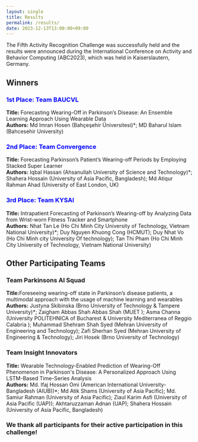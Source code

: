 ```yaml
---
layout: single
title: Results
permalink: /results/
date: 2023-12-13T13:00:00+09:00
---
```

 
The Fifth Activity Recognition Challenge was successfully held and the results were announced during the International Conference on Activity and Behavior Computing (ABC2023), which was held in Kaiserslautern, Germany.


<h2>Winners</h2>
<h3><b><span style="color:blue"> 1st Place: Team BAUCVL </span></b></h3>
<div><b>Title:</b> Forecasting Wearing-Off in Parkinson’s Disease: An Ensemble Learning Approach Using Wearable Data </div>
<div><b>Authors:</b> Md Imran Hosen (Bahçeşehir Üniversitesi)*; MD Baharul Islam (Bahcesehir University)</div>

<h3><b><span style="color:blue"> 2nd Place: Team Convergence </span></b></h3>
<div><b>Title:</b> Forecasting Parkinson’s Patient’s Wearing-off Periods by Employing Stacked Super Learner </div>
<div><b>Authors:</b> Iqbal Hassan (Ahsanullah University of Science and Technology)*; Shahera Hossain (University of Asia Pacific, Bangladesh); Md Atiqur Rahman Ahad (University of East London, UK) </div>

<h3><b><span style="color:blue"> 3rd Place: Team KYSAI </span></b></h3>
<div><b>Title:</b> Intrapatient Forecasting of Parkinson’s Wearing-off by Analyzing Data from Wrist-worn Fitness Tracker and Smartphone </div>
<div><b>Authors:</b> Nhat Tan Le (Ho Chi Minh City University of Technology, Vietnam National University)*; Duy Nguyen Khuong Cong (HCMUT); Duy Nhat Vo (Ho Chi Minh city University Of technology); Tan Thi Pham (Ho Chi Minh City University of Technology, Vietnam National University) </div>



<h2>Other Participating Teams</h2> 
<h3><b>Team Parkinsons AI Squad </b></h3>
<div><b>Title:</b>Foreseeing wearing-off state in Parkinson’s disease patients, a multimodal approach with the usage of machine learning and wearables </div>
<div><b>Authors:</b> Justyna Skibinska (Brno University of Technology & Tampere University)*; Zaigham Abbas Shah Abbas Shah (MUET ); Asma Channa (University POLITEHNICA of Bucharest & University Mediterranea of Reggio Calabria ); Muhammad Shehram Shah Syed (Mehran University of Engineering and Technology); Zafi Sherhan Syed (Mehran University of Engineering & Technology); Jiri Hosek (Brno University of Technology) </div>

<p></p>

<h3><b> Team Insight Innovators </b></h3>
<div><b>Title:</b> Wearable Technology-Enabled Prediction of Wearing-Off Phenomenon in Parkinson's Disease: A Personalized Approach Using LSTM-Based Time-Series Analysis</div>
<div><b>Authors:</b>  Md. Ifaj Hossan Omi (American International University-Bangladesh (AIUB))*; Md Atik Shams (University of Asia Pacific); Md. Samiur Rahman (University of Asia Pacific); Ziaul Karim Asfi (University of Asia Pacific (UAP)); Akhtaruzzaman Adnan (UAP); Shahera Hossain (University of Asia Pacific, Bangladesh) </div>

<p></p>

<h3>
    We thank all participants for their active participation in this challenge!
</h3>



